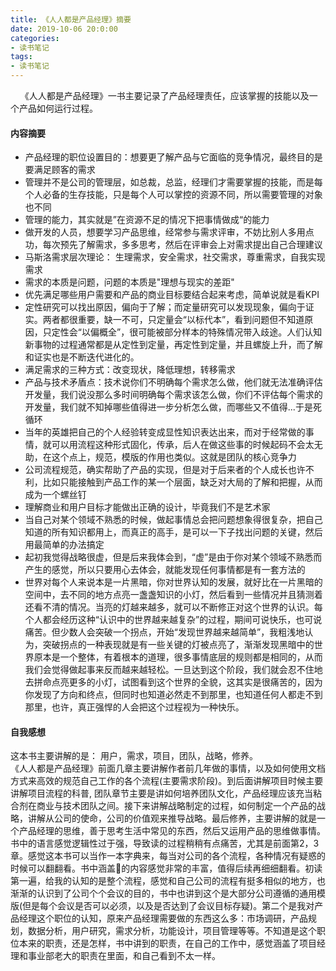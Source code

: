 ```yaml
---
title: 《人人都是产品经理》摘要
date: 2019-10-06 20:0:00
categories: 
- 读书笔记
tags:
- 读书笔记
---
```

&#160;&#160;&#160;&#160;《人人都是产品经理》一书主要记录了产品经理责任，应该掌握的技能以及一个产品如何运行过程。  
<!-- more -->

#### 内容摘要
* 产品经理的职位设置目的：想要更了解产品与它面临的竞争情况，最终目的是要满足顾客的需求
* 管理并不是公司的管理层，如总裁，总监，经理们才需要掌握的技能，而是每个人必备的生存技能，只是每个人可以掌控的资源不同，所以需要管理的对象也不同
* 管理的能力，其实就是”在资源不足的情况下把事情做成“的能力
* 做开发的人员，想要学习产品思维，经常参与需求评审，不妨比别人多用点功，每次预先了解需求，多多思考，然后在评审会上对需求提出自己合理建议
* 马斯洛需求层次理论： 生理需求，安全需求，社交需求，尊重需求，自我实现需求
* 需求的本质是问题，问题的本质是"理想与现实的差距"
* 优先满足哪些用户需要和产品的商业目标要结合起来考虑，简单说就是看KPI
* 定性研究可以找出原因，偏向于了解；而定量研究可以发现现象，偏向于证实。两者都很重要，缺一不可，只定量会“以标代本”，看到问题但不知道原因，只定性会“以偏概全”，很可能被部分样本的特殊情况带入歧途。人们认知新事物的过程通常都是从定性到定量，再定性到定量，并且螺旋上升，而了解和证实也是不断迭代进化的。
* 满足需求的三种方式：改变现状，降低理想，转移需求
* 产品与技术矛盾点：技术说你们不明确每个需求怎么做，他们就无法准确评估开发量，我们说没那么多时间明确每个需求该怎么做，你们不评估每个需求的开发量，我们就不知掉哪些值得进一步分析怎么做，而哪些又不值得...于是死循环
* 当年的英雄把自己的个人经验转变成显性知识表达出来，而对于经常做的事情，就可以用流程这种形式固化，传承，后人在做这些事的时候起码不会太无助，在这个点上，规范，模版的作用也类似。这就是团队的核心竞争力
* 公司流程规范，确实帮助了产品的实现，但是对于后来者的个人成长也许不利，比如只能接触到产品工作的某一个层面，缺乏对大局的了解和把握，从而成为一个螺丝钉
* 理解商业和用户目标才能做出正确的设计，毕竟我们不是艺术家
* 当自己对某个领域不熟悉的时候，做起事情总会把问题想象得很复杂，把自己知道的所有知识都用上，而真正的高手，是可以一下子找出问题的关键，然后用最简单的办法搞定
* 起初我觉得战略很虚，但是后来我体会到，“虚”是由于你对某个领域不熟悉而产生的感觉，所以只要用心去体会，就能发现任何事情都是有一套方法的
* 世界对每个人来说本是一片黑暗，你对世界认知的发展，就好比在一片黑暗的空间中，去不同的地方点亮一盏盏知识的小灯，然后看到一些情况并且猜测着还看不清的情况。当亮的灯越来越多，就可以不断修正对这个世界的认识。每个人都会经历这种“认识中的世界越来越复杂”的过程，期间可说快乐，也可说痛苦。但少数人会突破一个拐点，开始“发现世界越来越简单”，我粗浅地认为，突破拐点的一种表现就是有一些关键的灯被点亮了，渐渐发现黑暗中的世界原本是一个整体，有着根本的道理，很多事情底层的规则都是相同的，从而我们会觉得做起事来反而越来越轻松。一旦达到这个阶段，我们就会忍不住地去拼命点亮更多的小灯，试图看到这个世界的全貌，这其实是很痛苦的，因为你发现了方向和终点，但同时也知道必然走不到那里，也知道任何人都走不到那里，也许，真正强悍的人会把这个过程视为一种快乐。  
#### 自我感想
这本书主要讲解的是： 用户，需求，项目，团队，战略，修养。   
《人人都是产品经理》前面几章主要讲解作者前几年做的事情，以及如何使用文档方式来高效的规范自己工作的各个流程(主要需求阶段)。到后面讲解项目时候主要讲解项目流程的科普, 团队章节主要是讲如何培养团队文化，产品经理应该充当粘合剂在商业与技术团队之间。接下来讲解战略制定的过程，如何制定一个产品的战略，讲解从公司的使命，公司的价值观来推导战略。最后修养，主要讲解的就是一个产品经理的思维，善于思考生活中常见的东西，然后又运用产品的思维做事情。   
书中的语言感觉逻辑性过于强，导致读的过程稍稍有点痛苦，尤其是前面第2，3章。感觉这本书可以当作一本字典来，每当对公司的各个流程，各种情况有疑惑的时候可以翻翻看。书中涵盖的内容感觉非常的丰富，值得后续再细细翻看。初读第一遍，给我的认知的是整个流程，感觉和自己公司的流程有挺多相似的地方，也渐渐的认识到了公司个个会议的目的，书中也讲到这个是大部分公司遵循的通用模版(但是每个会议是否可以必须，以及是否达到了会议目标存疑)。第二个是我对产品经理这个职位的认知，原来产品经理需要做的东西这么多：市场调研，产品规划，数据分析，用户研究，需求分析，功能设计，项目管理等等。不知道是这个职位本来的职责，还是怎样，书中讲到的职责，在自己的工作中，感觉涵盖了项目经理和事业部老大的职责在里面，和自己看到不太一样。
